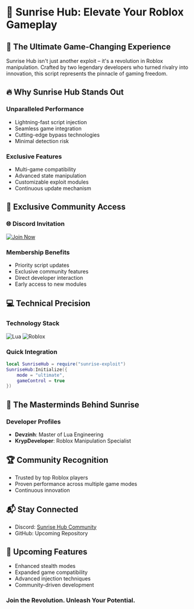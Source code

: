 # 🌅 Sunrise Hub: Elevate Your Roblox Gameplay

## 🚀 The Ultimate Game-Changing Experience

Sunrise Hub isn't just another exploit – it's a revolution in Roblox manipulation. Crafted by two legendary developers who turned rivalry into innovation, this script represents the pinnacle of gaming freedom.

## 🔥 Why Sunrise Hub Stands Out

### Unparalleled Performance
- Lightning-fast script injection
- Seamless game integration
- Cutting-edge bypass technologies
- Minimal detection risk

### Exclusive Features
- Multi-game compatibility
- Advanced state manipulation
- Customizable exploit modules
- Continuous update mechanism

## 👑 Exclusive Community Access

### 🌐 Discord Invitation
[![Join Now](https://img.shields.io/badge/Join-Sunrise%20Hub-7289DA?style=for-the-badge&logo=discord&logoColor=white)](https://discord.gg/JJmTR4rqTZ)

### Membership Benefits
- Priority script updates
- Exclusive community features
- Direct developer interaction
- Early access to new modules

## 💻 Technical Precision

### Technology Stack
![Lua](https://img.shields.io/badge/Lua-2C2D72?style=for-the-badge&logo=lua&logoColor=white)
![Roblox](https://img.shields.io/badge/Roblox-000000?style=for-the-badge&logo=roblox&logoColor=white)

### Quick Integration

```lua
local SunriseHub = require("sunrise-exploit")
SunriseHub:Initialize({
    mode = "ultimate",
    gameControl = true
})
```

## 👥 The Masterminds Behind Sunrise

### Developer Profiles
- **Devzinh**: Master of Lua Engineering
- **KrypDeveloper**: Roblox Manipulation Specialist

## 🏆 Community Recognition
- Trusted by top Roblox players
- Proven performance across multiple game modes
- Continuous innovation

## 📬 Stay Connected
- Discord: [Sunrise Hub Community](https://discord.gg/JJmTR4rqTZ)
- GitHub: Upcoming Repository

## 🚀 Upcoming Features
- Enhanced stealth modes
- Expanded game compatibility
- Advanced injection techniques
- Community-driven development

### Join the Revolution. Unleash Your Potential.
